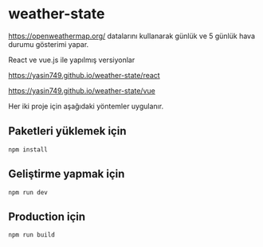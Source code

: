 # weather-state

https://openweathermap.org/ datalarını kullanarak günlük ve 5 günlük hava durumu gösterimi yapar.

React ve vue.js ile yapılmış versiyonlar

https://yasin749.github.io/weather-state/react 

https://yasin749.github.io/weather-state/vue 

Her iki proje için aşağıdaki yöntemler uygulanır.

## Paketleri yüklemek için
```
npm install
```

## Geliştirme yapmak için
```
npm run dev
```

## Production için
```
npm run build
```
